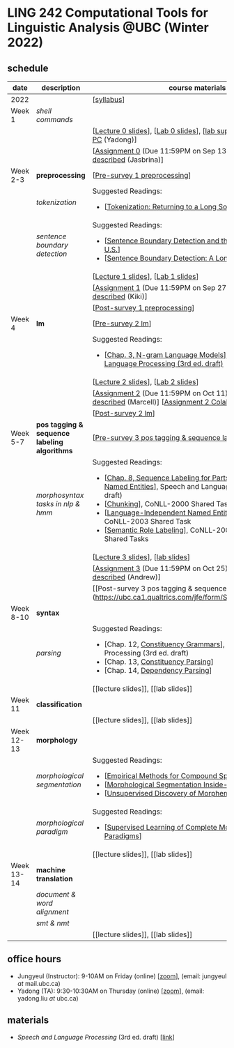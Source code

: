 # LING 242 Computational Tools for Linguistic Analysis @UBC (Winter 2022)

## schedule
| date |	description	 |course materials |
| ------------ | ------------ | ------------  |
| 2022 |  | [[syllabus](https://www.overleaf.com/read/twjqrgnvwzdq)] |
| Week 1 | *shell commands*  |  |
|  |   | [[Lecture 0 slides](https://www.overleaf.com/read/fqqrwxqkjmtb)], [[Lab 0 slides](https://www.overleaf.com/read/djddcbxmfqhj)], [[lab suppl - command lines in PC](https://docs.google.com/presentation/d/1KZxnS9p1-nAVYxKCkWT7EsyqbdiLRWvfjATUBZaAPcg/edit?usp=sharing) (Yadong)] |
|  |  |  [[Assignment 0](https://github.com/jungyeul/computational-tools-for-linguistic-analysis-ubc/blob/main/labs/lab0/lab0.ipynb) (Due 11:59PM on Sep 13)] [[Assignment 0 described](https://github.com/jungyeul/computational-tools-for-linguistic-analysis-ubc/blob/main/labs/lab0/lab0_description.ipynb) (Jasbrina)] |
| Week 2-3 | **preprocessing**  |  [[Pre-survey 1 preprocessing](https://ubc.ca1.qualtrics.com/jfe/form/SV_bei7QNTDqNmR2rc)]|
|  |  *tokenization*  |  Suggested Readings:  <ul><li>[[Tokenization: Returning to a Long Solved Problem](http://aclweb.org/anthology/P/P12/P12-2074.pdf)]</li></ul>  |
|   | *sentence boundary detection*   |   Suggested Readings:  <ul><li>[[Sentence Boundary Detection and the Problem with the U.S.](http://aclweb.org/anthology/N/N09/N09-2061.pdf)]</li><li>[[Sentence Boundary Detection: A Long Solved Problem?](http://aclweb.org/anthology/C/C12/C12-2096.pdf)]</li></ul> |
|  |   | [[Lecture 1 slides](https://www.overleaf.com/read/scpjfcgjvqyt)], [[Lab 1 slides](https://www.overleaf.com/read/nfnzdfpcvnqq)] |
|  |  |  [[Assignment 1](https://github.com/jungyeul/computational-tools-for-linguistic-analysis-ubc/blob/main/labs/lab1/lab1.ipynb) (Due 11:59PM on Sep 27)] [[Assignment 1 described](https://github.com/jungyeul/computational-tools-for-linguistic-analysis-ubc/blob/main/labs/lab1/lab1_description.ipynb) (Kiki)] |
|  |   |  [[Post-survey 1 preprocessing](https://ubc.ca1.qualtrics.com/jfe/form/SV_6kTRZoh5OpASOB8)] |
| Week 4  | **lm**  | [[Pre-survey 2 lm](https://ubc.ca1.qualtrics.com/jfe/form/SV_55RjJcUA08EgBM2)] |
|   |   | Suggested Readings:  <ul><li>[[Chap. 3, N-gram Language Models](https://web.stanford.edu/~jurafsky/slp3/3.pdf)], [Speech and Language Processing (3rd ed. draft)](https://web.stanford.edu/~jurafsky/slp3/)</li></ul>  |
|  |   | [[Lecture 2 slides](https://www.overleaf.com/read/fwxbpssbqkkm)], [[Lab 2 slides](https://www.overleaf.com/read/zkqkxkvjdrrb)]  |
|  |  |  [[Assignment 2](https://github.com/jungyeul/computational-tools-for-linguistic-analysis-ubc/blob/main/labs/lab2/lab2.ipynb) (Due 11:59PM on Oct 11)] [[Assignment 2 described](https://github.com/jungyeul/computational-tools-for-linguistic-analysis-ubc/blob/main/labs/lab2/lab2_description.ipynb) (Marcell)] [[Assignment 2 Colab](https://colab.research.google.com/drive/1IAl9bP9-1ukrtrtgt8h33c2sfIDDyFjS?usp=sharing)] |
|  |   |  [[Post-survey 2 lm](https://ubc.ca1.qualtrics.com/jfe/form/SV_0HAatarJT5xF5YO)] |
| Week 5-7 | **pos tagging & sequence labeling algorithms**  | [[Pre-survey 3 pos tagging & sequence labeling algorithms](https://ubc.ca1.qualtrics.com/jfe/form/SV_2gge0ZINLXEf2OG)] |
|  | *morphosyntax tasks in nlp & hmm* |  Suggested Readings:  <ul><li>[[Chap. 8, Sequence Labeling for Parts of Speech and Named Entities](https://web.stanford.edu/~jurafsky/slp3/8.pdf)], Speech and Language Processing (3rd ed. draft)</li>  <li>[[Chunking](https://www.clips.uantwerpen.be/conll2000/chunking/)], CoNLL-2000 Shared Task</li> <li>[[Language-Independent Named Entity Recognition](https://www.clips.uantwerpen.be/conll2003/ner/)], CoNLL-2003 Shared Task</li><li>[[Semantic Role Labeling](http://www.lsi.upc.edu/~srlconll/)], CoNLL-2004 and CoNLL-2005 Shared Tasks</li> </ul>  |
|  |   | [[Lecture 3 slides](https://www.overleaf.com/read/hxwyvymgyxsy)], [[lab slides](https://www.overleaf.com/read/drrppbcnfdhy)] |
|  |   | [[Assignment 3](https://github.com/jungyeul/computational-tools-for-linguistic-analysis-ubc/blob/main/labs/lab3/lab3.ipynb) (Due 11:59PM on Oct 25)] [[Assignment 3 described](https://github.com/jungyeul/computational-tools-for-linguistic-analysis-ubc/blob/main/labs/lab3/lab3_description.ipynb) (Andrew)] |
|  |   | [[Post-survey 3 pos tagging & sequence labeling algorithms] (https://ubc.ca1.qualtrics.com/jfe/form/SV_bd9QISPxeAv60ce)]|
| Week 8-10 | **syntax**  | |
|  | *parsing* |  Suggested Readings:  <ul><li>[Chap. 12, [Constituency Grammars](https://web.stanford.edu/~jurafsky/slp3/12.pdf)], Speech and Language Processing (3rd ed. draft)</li>   <li>[Chap. 13, [Constituency Parsing](https://web.stanford.edu/~jurafsky/slp3/13.pdf)]</li>   <li>[Chap. 14, [Dependency Parsing](https://web.stanford.edu/~jurafsky/slp3/14.pdf)]</li> </ul>  |
|  |   | [[lecture slides]], [[lab slides]] |
| Week 11 | **classification**  | |
|  |  | [[lecture slides]], [[lab slides]] |
| Week 12-13 | **morphology**  | |
|  | *morphological segmentation*  | Suggested Readings:  <ul><li>[[Empirical Methods for Compound Splitting](http://www.aclweb.org/anthology/E03-1076)]</li> <li>[[Morphological Segmentation Inside-Out](https://www.aclweb.org/anthology/D16-1256/)]</li><li>[[Unsupervised Discovery of Morphemes](http://aclweb.org/anthology/W02-0603)]</li></ul>  |
|  | *morphological paradigm* | Suggested Readings:  <ul><li>[[Supervised Learning of Complete Morphological Paradigms](https://www.aclweb.org/anthology/N13-1138)]</li></ul>  |
| |   | [[lecture slides]], [[lab slides]] |
| Week 13-14 | **machine translation**  | |
|  | *document & word alignment*  |  |
|  | *smt & nmt* |  |
|   |   | [[lecture slides]], [[lab slides]] |


## office hours
* Jungyeul (Instructor): 9-10AM on Friday (online) [[zoom](https://ubc.zoom.us/j/4232149833?pwd=NDRpUFR4VjVWM2Qyd2sweGpNaFBadz09)], (email: jungyeul _at_ mail.ubc.ca)
* Yadong (TA): 9:30-10:30AM on Thursday (online) [[zoom](https://ubc.zoom.us/j/7991431149?pwd=d2tOV0pranhJbzUrZnpmRExoVnRYQT09)], (email: yadong.liu _at_ ubc.ca)

## materials
* _Speech and Language Processing_ (3rd ed. draft) [[link](https://web.stanford.edu/~jurafsky/slp3/)]
